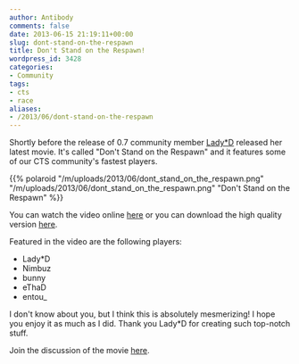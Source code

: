 ```yaml
---
author: Antibody
comments: false
date: 2013-06-15 21:19:11+00:00
slug: dont-stand-on-the-respawn
title: Don't Stand on the Respawn!
wordpress_id: 3428
categories:
- Community
tags:
- cts
- race
aliases:
- /2013/06/dont-stand-on-the-respawn
---
```


Shortly before the release of 0.7 community member [Lady*D](http://forums.xonotic.org/member.php?action=profile&uid=3846) released her latest movie. It's called "Don't Stand on the Respawn" and it features some of our CTS community's fastest players.

{{% polaroid
  "/m/uploads/2013/06/dont_stand_on_the_respawn.png"
  "/m/uploads/2013/06/dont_stand_on_the_respawn.png"
  "Don't Stand on the Respawn"
%}}

You can watch the video online [here](http://www.youtube.com/watch?v=t6batR1fvOw) or you can download the high quality version [here](http://178.63.89.77/redirect/XonoticRa%D1%81eMovieByLadyD-Don%27tStandOnTheRespawn.mp4).

Featured in the video are the following players:

  * Lady*D
  * Nimbuz
  * bunny
  * eThaD
  * entou_

I don't know about you, but I think this is absolutely mesmerizing! I hope you enjoy it as much as I did. Thank you Lady*D for creating such top-notch stuff.

Join the discussion of the movie [here](http://forums.xonotic.org/showthread.php?tid=4188).
